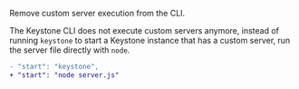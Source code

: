 Remove custom server execution from the CLI.

The Keystone CLI does not execute custom servers anymore, instead of running `keystone` to start a Keystone instance that has a custom server, run the server file directly with `node`.

```diff
- "start": "keystone",
+ "start": "node server.js"
```